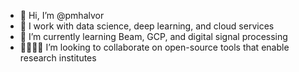 - 👋 Hi, I’m @pmhalvor
- 💼 I work with data science, deep learning, and cloud services
- 🌱 I’m currently learning Beam, GCP, and digital signal processing 
- 🫱🏻‍🫲🏾 I’m looking to collaborate on open-source tools that enable research institutes 

<!---
pmhalvor/pmhalvor is a ✨ special ✨ repository because its `README.md` (this file) appears on your GitHub profile.
You can click the Preview link to take a look at your changes.
--->
